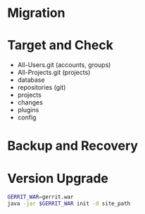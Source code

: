 # Migration

# Target and Check

* All-Users.git (accounts, groups)
* All-Projects.git (projects)
* database
* repositories (git)
* projects
* changes
* plugins
* config

# Backup and Recovery

# Version Upgrade

```bash
GERRIT_WAR=gerrit.war
java -jar $GERRIT_WAR init -d site_path
```
